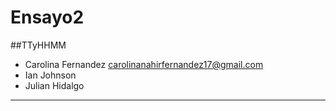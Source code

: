 # Ensayo2
##TTyHHMM
* Carolina Fernandez <carolinanahirfernandez17@gmail.com>
* Ian Johnson
* Julian Hidalgo
<hr>
